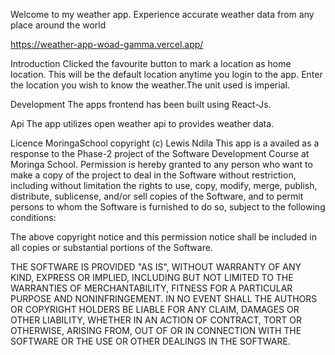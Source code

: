 Welcome to my weather app. Experience accurate weather data from any place around the world




https://weather-app-woad-gamma.vercel.app/




Introduction
Clicked the favourite button to mark a location as home location. This will be the default location anytime you login to the app. Enter the location you wish to know the weather.The unit used is imperial.

Development
The apps frontend has been built using React-Js.

Api
The app utilizes open weather api to provides weather data.

Licence
MoringaSchool copyright (c) Lewis Ndila This app is a availed as a response to the Phase-2 project  of the Software Development Course at Moringa School. Permission is hereby granted to any person who want to make a copy of the project to deal in the Software without restriction, including without limitation the rights to use, copy, modify, merge, publish, distribute, sublicense, and/or sell copies of the Software, and to permit persons to whom the Software is furnished to do so, subject to the following conditions:

The above copyright notice and this permission notice shall be included in all copies or substantial portions of the Software.


THE SOFTWARE IS PROVIDED "AS IS", WITHOUT WARRANTY OF ANY KIND, EXPRESS OR IMPLIED, INCLUDING BUT NOT LIMITED TO THE WARRANTIES OF MERCHANTABILITY, FITNESS FOR A PARTICULAR PURPOSE AND NONINFRINGEMENT. IN NO EVENT SHALL THE AUTHORS OR COPYRIGHT HOLDERS BE LIABLE FOR ANY CLAIM, DAMAGES OR OTHER LIABILITY, WHETHER IN AN ACTION OF CONTRACT, TORT OR OTHERWISE, ARISING FROM, OUT OF OR IN CONNECTION WITH THE SOFTWARE OR THE USE OR OTHER DEALINGS IN THE SOFTWARE.
